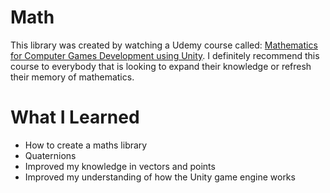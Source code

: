 # Math
This library was created by watching a Udemy course called: <a href="https://www.udemy.com/course/games_mathematics/">Mathematics for Computer Games Development using Unity</a>. I definitely recommend this course to everybody that is looking to expand their knowledge or refresh their memory of mathematics. 
# What I Learned
  <ul>
    <li>How to create a maths library</li>
    <li>Quaternions</li>
    <li>Improved my knowledge in vectors and points</li>
    <li>Improved my understanding of how the Unity game engine works</li>
  </ul>
